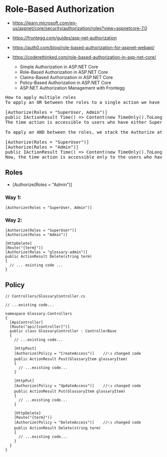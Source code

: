 # Role-Based Authorization
+ https://learn.microsoft.com/en-us/aspnet/core/security/authorization/roles?view=aspnetcore-7.0
+ https://frontegg.com/guides/asp-net-authorization
+ https://auth0.com/blog/role-based-authorization-for-aspnet-webapi/
+ https://coderethinked.com/role-based-authorization-in-asp-net-core/

  + Simple Authorization in ASP.NET Core
  + Role-Based Authorization in ASP.NET Core
  + Claims-Based Authorization in ASP.NET Core
  + Policy-Based Authorization in ASP.NET Core
  + ASP.NET Authorization Management with Frontegg

<pre>
How to apply multiple roles
To apply an OR between the roles to a single action we have to separate the roles by a comma

[Authorize(Roles = "SuperUser, Admin")]
public IActionResult Time() => Content(new TimeOnly().ToLongTimeString());
The time action is accessible to users who have either SuperUser or Admin roles

To apply an AND between the roles, we stack the Authorize attribute on the action/controller.

[Authorize(Roles = "SuperUser")]
[Authorize(Roles = "Admin")]
public IActionResult Time() => Content(new TimeOnly().ToLongTimeString());
Now, the time action is accessible only to the users who have both SuperUser and Admin as their roles.
</pre>

## Roles
+ [Authorize(Roles = "Admin")]

### Way 1:
```
[Authorize(Roles = "SuperUser, Admin")]
```

### Way 2:
```
[Authorize(Roles = "SuperUser")]
[Authorize(Roles = "Admin")]
```
```
[HttpDelete]
[Route("{term}")]
[Authorize(Roles = "glossary-admin")]
public ActionResult Delete(string term)
{
  // ... existing code ...
}
```

## Policy
```
// Controllers/GlossaryController.cs

// ...existing code...

namespace Glossary.Controllers
{
  [ApiController]
  [Route("api/[controller]")]
  public class GlossaryController : ControllerBase
  {
    // ...existing code...

    [HttpPost]
    [Authorize(Policy = "CreateAccess")]    //👈 changed code
    public ActionResult Post(GlossaryItem glossaryItem)
    {
      // ...existing code...
    }

    [HttpPut]
    [Authorize(Policy = "UpdateAccess")]    //👈 changed code
    public ActionResult Put(GlossaryItem glossaryItem)
    {
      // ...existing code...
    }

    [HttpDelete]
    [Route("{term}")]
    [Authorize(Policy = "DeleteAccess")]    //👈 changed code
    public ActionResult Delete(string term)
    {
      // ...existing code...
    }
  }
}
```
